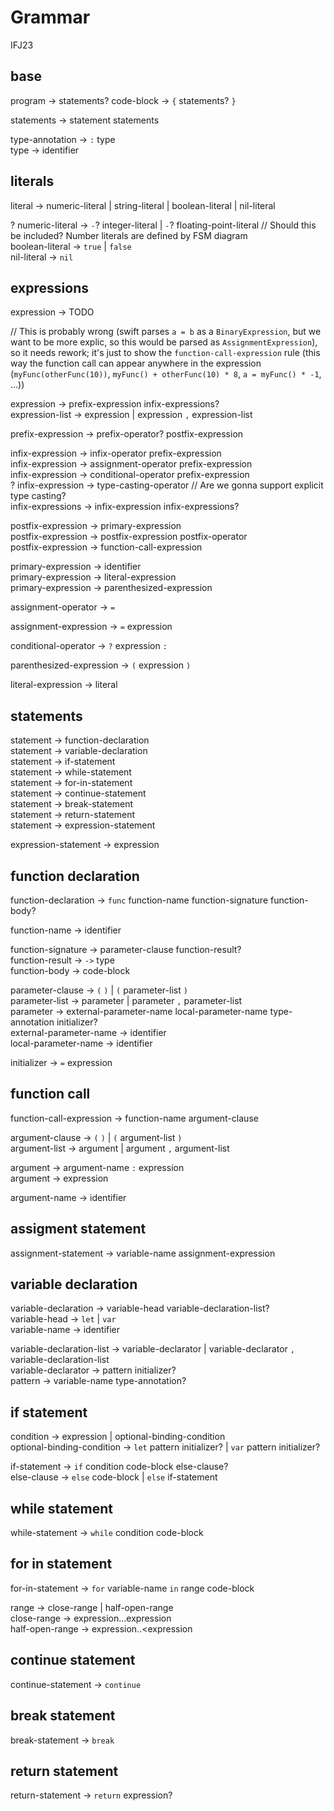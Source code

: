 # Grammar

IFJ23

## base

program → statements?
code-block → `{` statements? `}`<br>

statements → statement statements

type-annotation → `:` type<br>
type → identifier

## literals

literal → numeric-literal | string-literal | boolean-literal | nil-literal<br>

? numeric-literal → `-`? integer-literal | `-`? floating-point-literal // Should this be included? Number literals are defined by FSM diagram<br>
boolean-literal → `true` | `false`<br>
nil-literal → `nil`<br>

## expressions

expression → TODO<br>

// This is probably wrong (swift parses `a = b` as a `BinaryExpression`, but we want to be more explic, so this would be parsed as `AssignmentExpression`), so it needs rework; it's just to show the `function-call-expression` rule (this way the function call can appear anywhere in the expression (`myFunc(otherFunc(10))`, `myFunc() + otherFunc(10) * 8`, `a = myFunc() * -1`, ...))

expression → prefix-expression infix-expressions?<br>
expression-list → expression | expression `,` expression-list<br>

prefix-expression → prefix-operator? postfix-expression<br>

infix-expression → infix-operator prefix-expression<br>
infix-expression → assignment-operator prefix-expression<br>
infix-expression → conditional-operator prefix-expression<br>
? infix-expression → type-casting-operator // Are we gonna support explicit type casting?<br>
infix-expressions → infix-expression infix-expressions?<br>

postfix-expression → primary-expression<br>
postfix-expression → postfix-expression postfix-operator<br>
postfix-expression → function-call-expression<br>

primary-expression → identifier<br>
primary-expression → literal-expression<br>
primary-expression → parenthesized-expression<br>

assignment-operator → `=`<br>

assignment-expression → `=` expression<br>

conditional-operator → `?` expression `:`<br>

parenthesized-expression → `(` expression `)`<br>

literal-expression → literal<br>

## statements

statement → function-declaration<br>
statement → variable-declaration<br>
statement → if-statement<br>
statement → while-statement<br>
statement → for-in-statement<br>
statement → continue-statement<br>
statement → break-statement<br>
statement → return-statement<br>
statement → expression-statement<br>

expression-statement → expression<br>

## function declaration

function-declaration → `func` function-name function-signature function-body?<br>

function-name → identifier<br>

function-signature → parameter-clause function-result?<br>
function-result → `->` type<br>
function-body → code-block<br>

parameter-clause → `(` `)` | `(` parameter-list `)`<br>
parameter-list → parameter | parameter `,` parameter-list<br>
parameter → external-parameter-name local-parameter-name type-annotation initializer?<br>
external-parameter-name → identifier<br>
local-parameter-name → identifier<br>

initializer → `=` expression<br>

## function call

function-call-expression → function-name argument-clause<br>

argument-clause → `(` `)` | `(` argument-list `)`<br>
argument-list → argument | argument `,` argument-list<br>

argument → argument-name `:` expression<br>
argument → expression<br>

argument-name → identifier<br>

## assigment statement

assignment-statement → variable-name assignment-expression<br>

## variable declaration

variable-declaration → variable-head variable-declaration-list?<br>
variable-head → `let` | `var`<br>
variable-name → identifier<br>

variable-declaration-list → variable-declarator | variable-declarator `,` variable-declaration-list<br>
variable-declarator → pattern initializer?<br>
pattern → variable-name type-annotation?<br>

## if statement

condition → expression | optional-binding-condition<br>
optional-binding-condition → `let` pattern initializer? | `var` pattern initializer?

if-statement → `if` condition code-block else-clause?<br>
else-clause → `else` code-block | `else` if-statement<br>

## while statement

while-statement → `while` condition code-block<br>

## for in statement

for-in-statement → `for` variable-name `in` range code-block<br>

range → close-range | half-open-range<br>
close-range → expression...expression<br>
half-open-range → expression..<expression<br>

## continue statement

continue-statement → `continue`<br>

## break statement

break-statement → `break`<br>

## return statement

return-statement → `return` expression?<br>
